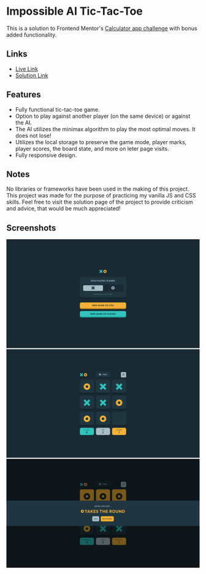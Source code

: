 # Impossible AI Tic-Tac-Toe

This is a solution to Frontend Mentor's [Calculator app challenge](https://www.frontendmentor.io/challenges/tic-tac-toe-game-Re7ZF_E2v) with bonus added functionality.

## Links

- [Live Link](https://frontend-mentor-tic-tac-toe-26071997.netlify.app/)
- [Solution Link](https://www.frontendmentor.io/solutions/impossible-ai-local-storage-no-frameworks-VDkgPghH5d)

## Features

- Fully functional tic-tac-toe game.
- Option to play against another player (on the same device) or against the AI.
- The AI utilizes the minimax algorithm to play the most optimal moves. It does not lose!
- Utilizes the local storage to preserve the game mode, player marks, player scores, the board state, and more on leter page visits.
- Fully responsive design.

## Notes

No libraries or frameworks have been used in the making of this project. This project was made for the purpose of practicing my vanilla JS and CSS skills. Feel free to visit the solution page of the project to provide criticism and advice, that would be much appreciated!

## Screenshots

![](/assets/Screenshot_1.png)
![](/assets/Screenshot_2.png)
![](/assets/Screenshot_3.png)

